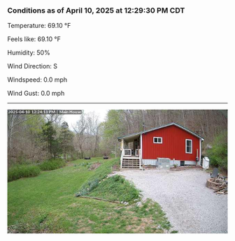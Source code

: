 ### Conditions as of April 10, 2025 at 12:29:30 PM CDT 

Temperature: 69.10 &deg;F

Feels like: 69.10 &deg;F

Humidity: 50%

Wind Direction: S

Windspeed: 0.0 mph

Wind Gust: 0.0 mph

---

<img src="./images/latest.jpeg"/>

